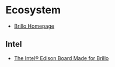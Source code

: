Ecosystem
==

- [Brillo Homepage](https://developers.google.com/brillo/)


## Intel

- [The Intel® Edison Board Made for Brillo](https://software.intel.com/en-us/iot/brillo)